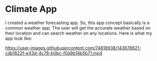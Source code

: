 # Climate App

I created a weather forecasting app. So, this app concept basically is a common weather app. The user will get the accurate weather based on their location and can search weather on any locations. Here is what my app look like:






https://user-images.githubusercontent.com/74818938/143678621-cdb1822f-e43d-4c78-b0bc-f0a9b14b5b71.mp4

